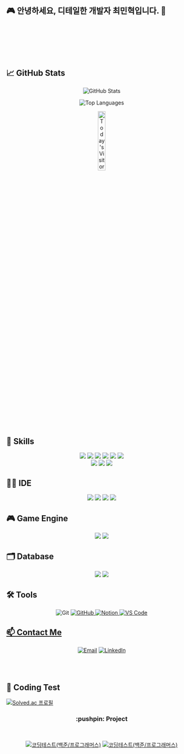 ## 🎮 안녕하세요, 디테일한 개발자 최민혁입니다. 👋

<!--
<p align='center'>
    <img src="https://capsule-render.vercel.app/api?type=waving&height=200&text=KMJ&nbsp;github&nbsp;&nbsp;&fontAlign=80&fontAlignY=40&color=gradient"/>
</p>-->

  <br><br>


<br><br>
## 📈 **GitHub Stats**
<!-- STATS CARD & TOP LANGUAGE CARD -->
<!-- <p align="center">
    <img src="https://github-readme-stats.vercel.app/api?username=minhyeok1232&show_icons=true&theme=ambient_gradient" alt="GitHub Stats">
    <img src="https://github-readme-stats.vercel.app/api/top-langs/?username=minhyeok1232&layout=compact&theme=ambient_gradient&hide=c%23,jupyter%20notebook" alt="Top Languages">
</p> -->
<p align="center">
    <!-- STATS CARD -->
    <img src="https://github-readme-stats.vercel.app/api?username=minhyeok1232&show_icons=true&theme=ambient_gradient" alt="GitHub Stats">
</p>

<p align="center">
    <!-- TOP LANGUAGE CARD -->
    <img src="https://github-readme-stats.vercel.app/api/top-langs/?username=minhyeok1232&layout=compact&theme=ambient_gradient&hide=c%23,jupyter%20notebook" alt="Top Languages">
</p>

<p align="center">
    <img src="https://hits.seeyoufarm.com/api/count/incr/badge.svg?url=https%3A%2F%2Fgithub.com%2Fminhyeok1232&count_bg=%2322ADF6&title_bg=%23555555&icon=&icon_color=%23E7E7E7&title=Today%27s%20Visitors&edge_flat=true" alt="Today's Visitors" style="width: 20%">
</p>


<br><br>
## 🚀 Skills
<p align="center">
<img src="https://img.shields.io/badge/C-00599C?style=for-the-badge&logo=c&logoColor=white"/></a>
<img src="https://img.shields.io/badge/CPlusPlus-00599C?style=for-the-badge&logo=cplusplus&logoColor=ffffff"/>
<img src="https://img.shields.io/badge/CSharp-239120?style=for-the-badge&logo=csharp&logoColor=ffffff"/>
<img src = "https://img.shields.io/badge/R-276DC3?style=for-the-badge&logo=r&logoColor=white"/></a>
<img src = "https://img.shields.io/badge/Java-ED8B00?style=for-the-badge&logo=openjdk&logoColor=white"/></a>
<img src = "https://img.shields.io/badge/blender-%23F5792A.svg?style=for-the-badge&logo=blender&logoColor=white"/></a>

<br>
<img src="https://img.shields.io/badge/DirectX11-76B900?style=for-the-badge&logo=nvidia&logoColor=ffffff"/>
<img src="https://img.shields.io/badge/Win32API-0078D4?style=for-the-badge&logo=windows11&logoColor=ffffff"/>
<img src="https://img.shields.io/badge/fmodel-0C322C?style=for-the-badge&logo=fmodel&logoColor=white"/>

## 👩‍💻 IDE
<p align="center">
<img src="https://img.shields.io/badge/Visual Studio-5C2D91?style=for-the-badge&logo=visualstudio&logoColor=ffffff"/>
<img src="https://img.shields.io/badge/VS Code-007ACC?style=for-the-badge&logo=visualstudiocode&logoColor=ffffff"/>
<img src = "https://img.shields.io/badge/CLion-000000?style=for-the-badge&logo=clion&logoColor=white"/></a>
<img src = "https://img.shields.io/badge/Rider-000000?style=for-the-badge&logo=Rider&logoColor=white"/></a>

<br>

## 🎮 Game Engine
<p align="center">
<img src="https://img.shields.io/badge/Unity-000000?style=for-the-badge&logo=unity&logoColor=ffffff"/>
<img src = "https://img.shields.io/badge/unrealengine-%23313131.svg?style=for-the-badge&logo=unrealengine&logoColor=white"/></a>

<br>

## 🗂️ Database
<p align="center">
<img src = "https://img.shields.io/badge/Firebase-039BE5?style=for-the-badge&logo=Firebase&logoColor=white"/></a>
<img src = "https://img.shields.io/badge/MySQL-00000F?style=for-the-badge&logo=mysql&logoColor=white"/></a>

<br>

## 🛠️ Tools
<p align="center">
  <img src="https://img.shields.io/badge/git-F05033.svg?style=for-the-badge&logo=git&logoColor=white" alt="Git">
  <a href="https://github.com/minhyeok1232"><img src="https://img.shields.io/badge/github-181717.svg?style=for-the-badge&logo=github&logoColor=white" alt="GitHub">
  <a href="https://www.notion.so/e0c534ed007b4a018043b14a7a079ebf"><img src="https://img.shields.io/badge/Notion-F3F3F3.svg?style=for-the-badge&logo=notion&logoColor=black" alt="Notion">
  <img src="https://img.shields.io/badge/VSCode-2C2C32.svg?style=for-the-badge&logo=visual-studio-code&logoColor=22ABF3" alt="VS Code">

## 📫 Contact Me
<p align="center">
  <a href="mailto:hani345@naver.com"><img src="https://img.shields.io/badge/Email-D14836?style=for-the-badge&logo=gmail&logoColor=white" alt="Email"></a>
  <a href="https://www.linkedin.com/feed/?trk=guest_homepage-basic_google-one-tap-submit"><img src="https://img.shields.io/badge/LinkedIn-0077B5?style=for-the-badge&logo=linkedin&logoColor=white" alt="LinkedIn"></a>
</p>

<br><br>

## 📖 **Coding Test**
[![Solved.ac
프로필](http://mazassumnida.wtf/api/v2/generate_badge?boj=hani345)](https://solved.ac/hani345)


</div>
<div align="center">
    <h3> :pushpin: Project</h3> 
    <br>

<a href="https://github.com/minhyeok1232/codingTest"><img src="https://github-readme-stats.vercel.app/api/pin/?username=minhyeok1232&repo=codingTest&theme=react&hide_border=true&show_icons=false" alt="코딩테스트(백준/프로그래머스)" /></a>
<a href="https://github.com/minhyeok1232/UnityProject"><img src="https://github-readme-stats.vercel.app/api/pin/?username=minhyeok1232&repo=UnityProject&theme=react&hide_border=true&show_icons=false" alt="코딩테스트(백준/프로그래머스)" /></a>


